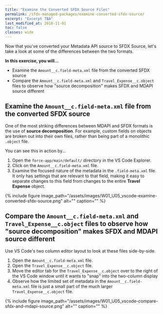 ```yaml
---
title: "Examine the Converted SFDX Source Files"
permalink: /sfdx-managed-packages/examine-converted-sfdx-source/
excerpt: "Excerpt TBA"
last_modified_at: 2018-11-01
toc: false
classes: wide
---
```


Now that you've converted your Metadata API source to SFDX Source, let's take a look at some of the differences between the two formats.

**In this exercise, you will...**

* Examine the `Amount__c.field-meta.xml` file from the converted SFDX source
* Compare the `Amount__c.field-meta.xml` and `Travel_Expense__c.object` files to observe how "source decomposition" makes SFDX and MDAPI source different

## Examine the `Amount__c.field-meta.xml` file from the converted SFDX source
One of the most striking differences between MDAPI and SFDX formats is the use of **source decomposition**.  For example, custom fields on objects are broken out into their own files, rather than being part of a monolithic `.object` file.  

You can see this in action by...

1. Open the `force-app/main/default/` directory in the VS Code Explorer.
2. Click on the `Amount__c.field-meta.xml` file.
3. Examine the focused nature of the metadata in the `.field-meta.xml` file.  It only has settings that are relevant to that field, making it easy to separate changes to this field from changes to the entire **Travel Expense** object.

{% include figure image_path="/assets/images/W01_U05_vscode-examine-converted-sfdx-source.png" alt="" caption="" %}


## Compare the `Amount__c.field-meta.xml` and `Travel_Expense__c.object` files to observe how "source decomposition" makes SFDX and MDAPI source different

Use VS Code's two column editor layout to look at these files side-by-side.

1. Open the `Amount__c.field-meta.xml` file.
2. Open the `Travel_Expense__c.object` file.
3. Move the editor tab for the `Travel_Expense__c.object` over to the right of the VS Code window until it wants to "snap" into the two-column display
4. Observe how the limited set of metadata in the `Amount__c.field-meta.xml` file is just a small part of the much larger `Travel_Expense__c.object` file.

{% include figure image_path="/assets/images/W01_U05_vscode-compare-sfdx-and-mdapi-source.png" alt="" caption="" %}
